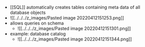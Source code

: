 + [[SQL]] automatically creates tables containing meta data of all database objects
+ ![[../../../z_images/Pasted image 20220412151253.png]]
+ allows queries on schema 
	+ ![[../../../z_images/Pasted image 20220412151301.png]]
+ example: database catalog
	+ ![[../../../z_images/Pasted image 20220412151344.png]]


